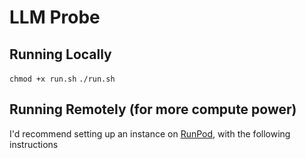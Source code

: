 # LLM Probe

## Running Locally

`chmod +x run.sh`
`./run.sh`

## Running Remotely (for more compute power)

I'd recommend setting up an instance on [RunPod](https://runpod.io?ref=avnw83xb), with the following instructions